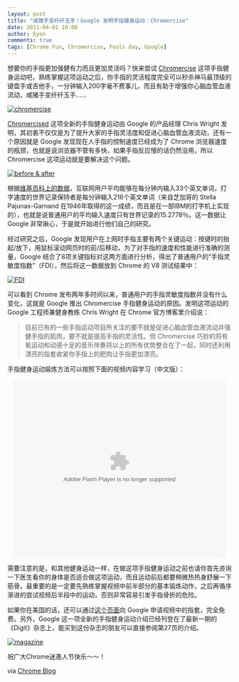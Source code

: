 ```yaml
---
layout: post
title: "咸猪手变纤纤玉手！Google 发明手指健身运动：Chromercise"
date: 2011-04-01 16:08
author: Eyon
comments: true
tags: [Chrome Fun, Chromercise, Fools day, Google]
---
```

想要你的手指更加强健有力而且更加灵活吗？快来尝试 [Chromercise](http://www.chromercise.com/) 这项手指健身运动吧，熟练掌握这项运动之后，你手指的灵活程度完全可以秒杀神马最顶级的键盘手或吉他手，一分钟输入200字毫不费事儿，而且有助于增强你心脑血管血液流动，咸猪手变纤纤玉手……

<a href="http://img.chromi.org/2011/04/chromercise.png">![](http://img.chromi.org/2011/04/chromercise.png "chromercise")</a>

[Chromercised](http://www.chromercise.com/) 这项全新的手指健身运动由 Google 的产品经理 Chris Wright 发明，其初衷不仅仅是为了提升大家的手指灵活度和促进心脑血管血液流动，还有一个原因就是 Google 发现现在人手指的控制速度已经成为了 Chrome 浏览器速度的瓶颈，也就是说浏览器不管有多快，如果手指反应慢的话仍然没用，所以 Chromercise 这项运动就是要解决这个问题。

<a href="http://img.chromi.org/2011/04/before-after.png">![](http://img.chromi.org/2011/04/before-after.png "before &amp; after")</a>

根据[维基百科上的数据](http://www.google.com/url?q=http%3A%2F%2Fen.wikipedia.org%2Fwiki%2FWords_per_minute&sa=D&sntz=1&usg=AFQjCNGJU2KdLPyZ4LQ5ej1k_zocAPAGGA)，互联网用户平均能够在每分钟内输入33个英文单词，打字速度的世界记录保持者是每分钟输入216个英文单词（来自芝加哥的 Stella Pajunas-Garnand 在1946年取得的这一成绩，而且是在一部IBM的打字机上实现的），也就是说普通用户的平均输入速度只有世界记录的15.2778％。这一数据让 Google 非常揪心，于是就开始进行他们自己的研究。

经过研究之后，Google 发现用户在上网时手指主要有两个关键运动：<!--more-->按键时的抬起/放下，用鼠标滚动网页时的前/后移动，为了对手指的速度和性能进行准确的测量，Google 结合了8项关键指标对这两方面进行分析，得出了普通用户的“手指灵敏度指数”（FDI），然后将这一数据放到 Chrome 的 V8 测试结果中：

<a href="http://img.chromi.org/2011/04/FDI.jpg">![](http://img.chromi.org/2011/04/FDI.jpg "FDI")</a>

可以看到 Chrome 发布两年多时间以来，普通用户的手指灵敏度指数并没有什么变化，这就是 Google 推出 Chromercise 手指健身运动的原因。发明这项运动的 Google 工程师兼健身教练 Chris Wright 在 Chrome 官方博客里介绍说：



>目前已有的一些手指运动项目所关注的要不就是促进心脑血管血液流动并强健手指的肌肉，要不就是提高手指的灵活性。但 Chromercise 巧妙的将有氧运动和动感十足的音乐伴奏将以上的所有优势整合在了一起，同时还利用漂亮的指套收紧你手指上的肥肉让手指更加漂亮。



手指健身运动锻炼方法可以按照下面的视频内容学习（中文版）：

<p style="text-align: center;"><embed src="http://player.youku.com/player.php/sid/XMjU1NjY1MDIw/v.swf" quality="high" width="480" height="400" align="middle" allowScriptAccess="sameDomain" type="application/x-shockwave-flash"></embed>


需要注意的是，和其他健身运动一样，在做这项手指健身运动之前也请你首先咨询一下医生看你的身体是否适合做这项运动，而且运动前后都要稍微热热身舒展一下筋骨。最重要的是一定要先熟练掌握视频中前半部分的基本锻炼动作，之后再循序渐进的尝试视频后半段中的运动，否则非常容易引发手指骨折的危险。

如果你在美国的话，还可以通过[这个页面](https://services.google.com/fb/forms/chromercise/)向 Google 申请视频中的指套，完全免费。另外，Google 这一项全新的手指健身运动介绍已经刊登在了最新一期的《Digit》杂志上，能买到这份杂志的朋友可以直接参阅第27页的介绍。

<a href="http://img.chromi.org/2011/04/magazine.jpg">![](http://img.chromi.org/2011/04/magazine.jpg "magazine")</a>

祝广大Chrome迷愚人节快乐～～！

via [Chrome Blog](http://chrome.blogspot.com/2011/04/improving-finger-dexterity-for-faster.html)
